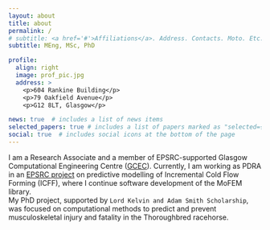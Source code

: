 ```yaml
---
layout: about
title: about
permalink: /
# subtitle: <a href='#'>Affiliations</a>. Address. Contacts. Moto. Etc.
subtitle: MEng, MSc, PhD

profile:
  align: right
  image: prof_pic.jpg
  address: >
    <p>604 Rankine Building</p>
    <p>79 Oakfield Avenue</p>
    <p>G12 8LT, Glasgow</p>

news: true  # includes a list of news items
selected_papers: true # includes a list of papers marked as "selected={true}"
social: true  # includes social icons at the bottom of the page
---
```



I am a Research Associate and a member of EPSRC-supported Glasgow Computational Engineering Centre ([GCEC](https://www.gla.ac.uk/research/az/gcec/)). Currently, I am working as PDRA in an [EPSRC project](https://gow.epsrc.ukri.org/NGBOViewGrant.aspx?GrantRef=EP/T008415/1) on predictive modelling of Incremental Cold Flow Forming (ICFF), where I continue software development of the MoFEM library. \
My PhD project, supported by `Lord Kelvin and Adam Smith Scholarship`, was focused on computational methods to predict and prevent musculoskeletal injury and fatality in the Thoroughbred racehorse. 
<!-- During my PhD, I also supported a project on modelling fracture in irradiated graphite bricks in Advanced Gas-Cooled Reactors in collaboration with industrial partners (EDF Energy and Jacobs). This work led to the submission of an `impact case to REF2021`. -->

<!-- Write your biography here. Tell the world about yourself. Link to your favorite [subreddit](http://reddit.com). You can put a picture in, too. The code is already in, just name your picture `prof_pic.jpg` and put it in the `img/` folder.

Put your address / P.O. box / other info right below your picture. You can also disable any these elements by editing `profile` property of the YAML header of your `_pages/about.md`. Edit `_bibliography/papers.bib` and Jekyll will render your [publications page](/al-folio/publications/) automatically.

Link to your social media connections, too. This theme is set up to use [Font Awesome icons](http://fortawesome.github.io/Font-Awesome/) and [Academicons](https://jpswalsh.github.io/academicons/), like the ones below. Add your Facebook, Twitter, LinkedIn, Google Scholar, or just disable all of them. -->
